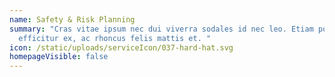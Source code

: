 ```yaml
---
name: Safety & Risk Planning
summary: "Cras vitae ipsum nec dui viverra sodales id nec leo. Etiam porta
  efficitur ex, ac rhoncus felis mattis et. "
icon: /static/uploads/serviceIcon/037-hard-hat.svg
homepageVisible: false
---
```

